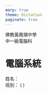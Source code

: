 ```yaml
---
marp: true
theme: Dictation
paginate: true
---
```


<div class="header-info">
  <div class="school-info">佛教黃鳳翎中學</div>
  <div class="exam-info">中一級電腦科</div>
</div>

# 電腦系統



<div class="student-info">
    <div class="name-field">
    <span class="field-label">姓名：</span>
    <span class="field-line"></span>
</div>
<div class="class-field">
    <span class="field-label">班別：</span>
    <span class="field-line"></span>
    <span class="class-brackets">( )</span>
</div>





